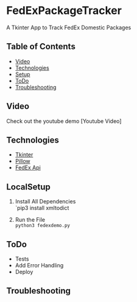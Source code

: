 # FedExPackageTracker
A Tkinter App to Track FedEx Domestic Packages


## Table of Contents
* [Video](#Video)
* [Technologies](#Technologies)
* [Setup](#LocalSetup)
* [ToDo](#ToDo)
* [Troubleshooting](#Troubleshooting)

## Video
Check out the youtube demo
[Youtube Video]

## Technologies
* [Tkinter]
* [Pillow]
* [FedEx Api]

## LocalSetup
1) Install All Dependencies   
`pip3 install xmltodict

2) Run the File  
`python3 fedexdemo.py`   

## ToDo
* Tests
* Add Error Handling
* Deploy

## Troubleshooting
   [Tkinter]: <http://effbot.org/tkinterbook/>
   [Pillow]: <https://pillow.readthedocs.io/en/stable/>
   [Fedex Api]:<https://www.fedex.com/en-us/developer/web-services/process.html#documentation>
